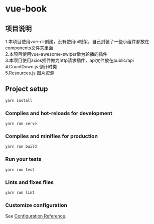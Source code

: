# vue-book
## 项目说明
> 
1.本项目使用vue-cli创建，没有使用ui框架，自己封装了一些小组件都放在components文件夹里面    
2.本项目使用vue-awesome-swiper做为轮播的插件    
3.本项目使用axios插件做为http请求插件，api文件放在public/api    
4.CountDown.js 倒计时类     
5.Resources.js 图片资源 
>   

## Project setup
```
yarn install
```

### Compiles and hot-reloads for development
```
yarn run serve
```

### Compiles and minifies for production
```
yarn run build
```

### Run your tests
```
yarn run test
```

### Lints and fixes files
```
yarn run lint
```

### Customize configuration
See [Configuration Reference](https://cli.vuejs.org/config/).
